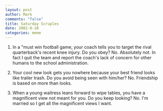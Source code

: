 ```yaml
--- 
layout: post
author: Mark
comments: "false"
title: Saturday Scruples
date: 2002-8-10
categories: meme
---
```

1. In a "must win football game, your coach tells you to target the rival quarterback's recent knee injury. Do you obey? No. Absolutely not. In fact I quit the team and report the coach's lack of concern for other humans to the school administration.

2. Your cool new look gets you nowhere because your best friend looks like trailer trash. Do you avoid being seen with him/her? No. Friendship is based on more than looks.

3. When a young waitress leans forward to wipe tables, you have a magnificent view not meant for you. Do you keep looking? No. I'm married so I get all the magnificent views I want.

